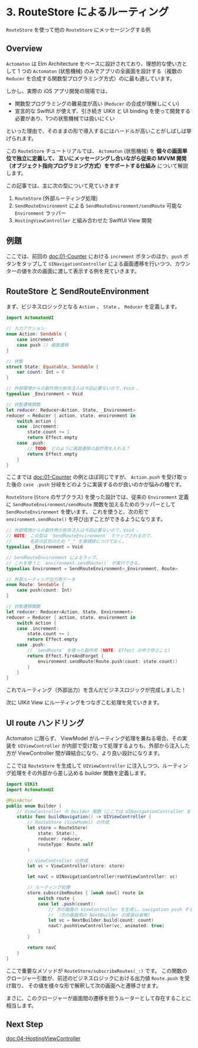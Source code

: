 # 3. RouteStore によるルーティング

``RouteStore`` を使って他の ``RouteStore`` にメッセージングする例

## Overview

`Actomaton` は Elm Architecture をベースに設計されており、理想的な使い方として 1 つの `Actomaton` (状態機械) のみでアプリの全画面を設計する（複数の `Reducer` を合成する関数型プログラミング方式）のに最も適しています。

しかし、実際の iOS アプリ開発の現場では、

- 関数型プログラミングの難易度が高い (`Reducer` の合成が理解しにくい)
- 宣言的な SwiftUI が使えず、引き続き UIKit と UI binding を使って開発する必要があり、1つの状態機械では扱いにくい

といった理由で、そのままの形で導入するにはハードルが高いことがしばしば挙げられます。

この ``RouteStore`` チュートリアルでは、 `Actomaton` (状態機械) を **個々の画面単位で独立に定義して、
互いにメッセージングし合いながら従来の MVVM 開発（オブジェクト指向プログラミング方式）をサポートする仕組み** について解説します。

この記事では、主に次の型について見ていきます

1. ``RouteStore`` (外部ルーティング処理)
2. ``SendRouteEnvironment`` による ``SendRouteEnvironment/sendRoute`` 可能な `Environment` ラッパー
3. ``HostingViewController`` と組み合わせた SwiftUI View 開発

## 例題

ここでは、前回の <doc:01-Counter> における `increment` ボタンのほか、`push` ボタンをタップして `UINavigationController` による画面遷移を行いつつ、カウンターの値を次の画面に渡して表示する例を見ていきます。

## RouteStore と SendRouteEnvironment

まず、ビジネスロジックとなる `Action` 、 `State` 、 `Reducer` を定義します。

```swift
import ActomatonUI

// 入力アクション
enum Action: Sendable {
    case increment
    case push // 画面遷移
}

// 状態
struct State: Equatable, Sendable {
    var count: Int = 0
}

// 外部環境からの副作用の依存注入は今回必要ないので、Void 。
typealias _Environment = Void

// 状態遷移関数
let reducer: Reducer<Action, State, _Environment>
reducer = Reducer { action, state, environment in
    switch action {
    case .increment:
        state.count += 1
        return Effect.empty
    case .push:
        // TODO: どのように画面遷移の副作用を入れる？
        return Effect.empty
    }
}
```

ここまでは <doc:01-Counter> の例とほぼ同じですが、 `Action.push` を受け取った後の `case .push` 分岐をどのように実装するのが良いのかが悩みの種です。

``RouteStore`` (``Store`` のサブクラス) を使った設計では、従来の `Environment` 定義に ``SendRouteEnvironment/sendRoute`` 関数を加えるためのラッパーとして ``SendRouteEnvironment`` を使います。
これを使うと、次の形で `environment.sendRoute()` を呼び出すことができるようになります。


```swift
// 外部環境からの副作用の依存注入は今回必要ないので、Void 。
// NOTE: この型は `SendRouteEnvironment` でラップされるので、
//       名前の区別のため "_" を接頭辞につけておく。
typealias _Environment = Void

// SendRouteEnvironment によるラップ。
// これを使うと `environment.sendRoute()` が実行できる。
typealias Environment = SendRouteEnvironment<_Environment, Route>

// 外部ルーティング出力用データ
enum Route: Sendable {
    case push(count: Int)
}

// 状態遷移関数
let reducer: Reducer<Action, State, Environment>
reducer = Reducer { action, state, environment in
    switch action {
    case .increment:
        state.count += 1
        return Effect.empty
    case .push:
        // `sendRoute` を使った副作用 (NOTE: Effect の中で呼ぶこと)
        return Effect.fireAndForget {
            environment.sendRoute(Route.push(count: state.count))
        }
    }
}
```

これでルーティング（外部出力）を含んだビジネスロジックが完成しました！

次に UIKit View にルーティングをつなぎこむ処理を見ていきます。

## UI route ハンドリング

Actomaton に限らず、 ViewModel がルーティング処理を兼ねる場合、その実装を `UIViewController` が内部で受け取って処理するよりも、外部から注入した方が ViewController 間が疎結合になり、より良い設計になります。

ここでは ``RouteStore`` を生成して `UIViewController` に注入しつつ、ルーティング処理をその外部から差し込める builder 関数を定義します。

```swift
import UIKit
import ActomatonUI

@MainActor
public enum Builder {
    // ViewController の builder 関数（ここでは UINavigationController までまとめて生成）
    static func buildNavigation() -> UIViewController {
        // RouteStore (ViewModel) の作成
        let store = RouteStore(
            state: State(),
            reducer: reducer,
            routeType: Route.self
        )

        // ViewController の作成
        let vc = ViewController(store: store)

        let navC = UINavigationController(rootViewController: vc)

        // ルーティング処理
        store.subscribeRoutes { [weak navC] route in
            switch route {
            case let .push(count):
                // 次の画面の ViewController を生成し、navigation push する。
                // （次の画面用の NextBuilder の実装は省略）
                let vc = NextBuilder.build(count: count)
                navC?.pushViewController(vc, animated: true)
            }
        }

        return navC
    }
}
```

ここで重要なメソッドが ``RouteStore/subscribeRoutes(_:)`` です。
この関数のクロージャー引数が、前述のビジネスロジックにおける出力値 `Route.push` を受け取り、
その値を様々な形で解釈して次の画面へと遷移させます。

まさに、このクロージャーが画面間の遷移を担うルーターとして存在することに相当します。

## Next Step

<doc:04-HostingViewController>
